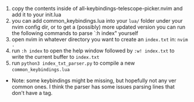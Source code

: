 1. copy the contents inside of all-keybindings-telescope-picker.nvim and add it to your init.lua
2. you can add common_keybindings.lua into your `lua/` folder under your nvim config dir, or to get a (possibly) more updated version you can run the following commands to parse `:h index" yourself
1. open nvim in whatever directory you want to create an `index.txt` in: `nvim .`
2. run `:h index` to open the help window followed by `:w! index.txt` to write the current buffer to `index.txt`
3. run `python3 index_txt_parser.py` to compile a new `common_keybindings.lua`


* Note: some keybindings might be missing, but hopefully not any ver common ones. I think the parser has some issues parsing lines that don't have a tag.
